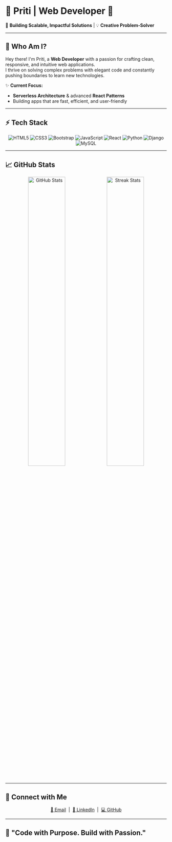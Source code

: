 # 🌟 **Priti** | Web Developer 🚀

🎯 **Building Scalable, Impactful Solutions** | 💡 **Creative Problem-Solver**

---

## 🧩 **Who Am I?**  

Hey there! I'm Priti, a **Web Developer** with a passion for crafting clean, responsive, and intuitive web applications.  
I thrive on solving complex problems with elegant code and constantly pushing boundaries to learn new technologies.  

✨ **Current Focus:**  
- **Serverless Architecture** & advanced **React Patterns**  
- Building apps that are fast, efficient, and user-friendly  

---

## ⚡ **Tech Stack**  

<p align="center">
  <img src="https://img.shields.io/badge/HTML5-E34F26?style=flat-square&logo=html5&logoColor=white" alt="HTML5" />
  <img src="https://img.shields.io/badge/CSS3-1572B6?style=flat-square&logo=css3&logoColor=white" alt="CSS3" />
  <img src="https://img.shields.io/badge/Bootstrap-563D7C?style=flat-square&logo=bootstrap&logoColor=white" alt="Bootstrap" />
  <img src="https://img.shields.io/badge/JavaScript-F7DF1E?style=flat-square&logo=javascript&logoColor=black" alt="JavaScript" />
  <img src="https://img.shields.io/badge/React-61DAFB?style=flat-square&logo=react&logoColor=black" alt="React" />
  <img src="https://img.shields.io/badge/Python-3776AB?style=flat-square&logo=python&logoColor=white" alt="Python" />
  <img src="https://img.shields.io/badge/Django-092E20?style=flat-square&logo=django&logoColor=green" alt="Django" />
  <img src="https://img.shields.io/badge/MySQL-4479A1?style=flat-square&logo=mysql&logoColor=white" alt="MySQL" />
</p>

---

## 📈 **GitHub Stats**  

<div align="center">
  <img src="https://github-readme-stats.vercel.app/api?username=pritinagi&show_icons=true&theme=radical" alt="GitHub Stats" width="48%" />
  <img src="https://github-readme-streak-stats.herokuapp.com/?user=pritinagi&theme=radical" alt="Streak Stats" width="48%" />
</div>

---

## 🔗 **Connect with Me**  

<p align="center">
  <a href="mailto:pritinagig9494@gmail.com" target="_blank">📧 Email</a> &nbsp;|&nbsp;
  <a href="https://linkedin.com/in/pritinagi" target="_blank">🔗 LinkedIn</a> &nbsp;|&nbsp;
  <a href="https://github.com/pritinagi" target="_blank">💻 GitHub</a>
</p>

---

## 🚀 **"Code with Purpose. Build with Passion."**  
